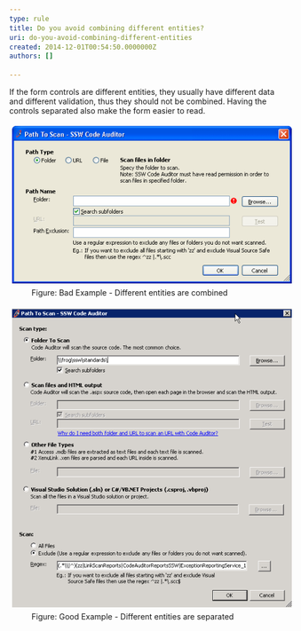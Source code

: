 ```yaml
---
type: rule
title: Do you avoid combining different entities?
uri: do-you-avoid-combining-different-entities
created: 2014-12-01T00:54:50.0000000Z
authors: []

---
```


 
If the form controls are different entities, they usually have different  data and different validation, thus they should not be combined.
                    Having the controls separated also make the form easier to read.
 <dl class="badImage"><dt>
      <img alt="Different entities are combined." src="../../assets/AvoidCombiningBad.gif" style="margin:5px;">
   </dt><dd>Figure: Bad Example - Different entities are combined</dd></dl><dl class="goodImage"><dt>
      <img alt="Different entities are separated." src="../../assets/AvoidCombiningGood.gif" style="margin:5px;">
   </dt><dd>Figure: Good Example - Different entities are separated</dd></dl>
